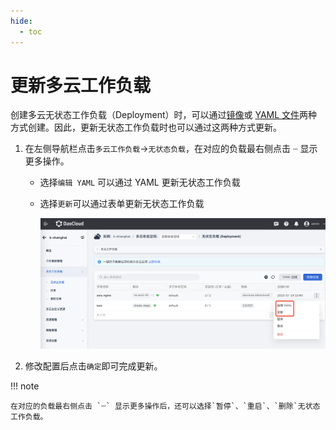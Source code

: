 ```yaml
---
hide:
  - toc
---
```


# 更新多云工作负载

创建多云无状态工作负载（Deployment）时，可以通过[镜像](deployment.md)或 [YAML 文件](yaml.md)两种方式创建。因此，更新无状态工作负载时也可以通过这两种方式更新。

1. 在左侧导航栏点击`多云工作负载`->`无状态负载`，在对应的负载最右侧点击 `ⵈ` 显示更多操作。

    - 选择`编辑 YAML` 可以通过 YAML 更新无状态工作负载
    - 选择`更新`可以通过表单更新无状态工作负载

        ![更新无状态负载](../images/deploy17.png)

2. 修改配置后点击`确定`即可完成更新。

!!! note

    在对应的负载最右侧点击 `ⵈ` 显示更多操作后，还可以选择`暂停`、`重启`、`删除`无状态工作负载。
